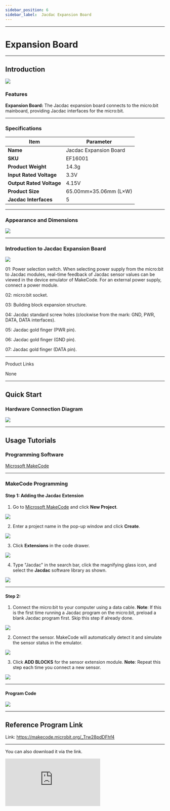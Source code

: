 ```yaml
---
sidebar_position: 6
sidebar_label:  Jacdac Expansion Board
---
```


------

# Expansion Board

------

## Introduction

![](https://wiki-media-ef.oss-cn-hongkong.aliyuncs.com/docs/microbit/sensor/jacdac-sensors/jacdac-bit-01-02.png)

### Features

**Expansion Board:** The Jacdac expansion board connects to the micro:bit mainboard, providing Jacdac interfaces for the micro:bit.

------

### Specifications

| Item                     | Parameter              |
| ------------------------ | ---------------------- |
| **Name**                 | Jacdac Expansion Board |
| **SKU**                  | EF16001                |
| **Product Weight**       | 14.3g                  |
| **Input Rated Voltage**  | 3.3V                   |
| **Output Rated Voltage** | 4.15V                  |
| **Product Size**         | 65.00mm×35.06mm (L×W)  |
| **Jacdac Interfaces**    | 5                      |

------

### Appearance and Dimensions

![](https://wiki-media-ef.oss-cn-hongkong.aliyuncs.com/docs/microbit/sensor/jacdac-sensors/jacdac-bit-01.png)

---
### Introduction to Jacdac Expansion Board

![](https://wiki-media-ef.oss-cn-hongkong.aliyuncs.com/docs/microbit/sensor/jacdac-sensors/jacdac-bit-01-07.png)

01: Power selection switch. When selecting power supply from the micro:bit to Jacdac modules, real-time feedback of Jacdac sensor values can be viewed in the device emulator of MakeCode. For an external power supply, connect a power module.

02: micro:bit socket.

03: Building block expansion structure.

04: Jacdac standard screw holes (clockwise from the mark: GND, PWR, DATA, DATA interfaces).

05: Jacdac gold finger (PWR pin).

06: Jacdac gold finger (GND pin).

07: Jacdac gold finger (DATA pin).

---
Product Links

None

------

## Quick Start

### Hardware Connection Diagram

![](https://wiki-media-ef.oss-cn-hongkong.aliyuncs.com/docs/microbit/sensor/jacdac-sensors/jacdac-buzzer-01-01.png)

---
## Usage Tutorials

### Programming Software

[Microsoft MakeCode](https://makecode.microbit.org/#)

------

### MakeCode Programming

#### Step 1: Adding the Jacdac Extension

1. Go to [Microsoft MakeCode](https://makecode.microbit.org/#) and click **New Project**.

![](https://wiki-media-ef.oss-cn-hongkong.aliyuncs.com/docs/microbit/building-blocks/microbit-space-science-kit/images/microbit-space-science-kit-case01-07.png)

2. Enter a project name in the pop-up window and click **Create**.

![](https://wiki-media-ef.oss-cn-hongkong.aliyuncs.com/docs/microbit/building-blocks/microbit-space-science-kit/images/microbit-space-science-kit-case01-11.png)

3. Click **Extensions** in the code drawer.

![](https://wiki-media-ef.oss-cn-hongkong.aliyuncs.com/docs/microbit/building-blocks/microbit-space-science-kit/images/microbit-space-science-kit-case01-09.png)

4. Type "Jacdac" in the search bar, click the magnifying glass icon, and select the **Jacdac** software library as shown.

![](https://wiki-media-ef.oss-cn-hongkong.aliyuncs.com/docs/microbit/getting-started/microbit-jacdac-smartexploration-kit/images/Step%20Diagram/jacdac-smart-exploration-kit-3.png)

---
#### Step 2:

1. Connect the micro:bit to your computer using a data cable.
   **Note**: If this is the first time running a Jacdac program on the micro:bit, preload a blank Jacdac program first. Skip this step if already done.

![](https://wiki-media-ef.oss-cn-hongkong.aliyuncs.com/docs/microbit/getting-started/microbit-jacdac-smartexploration-kit/images/Step%20Diagram/jacdac-smart-exploration-kit-5.png)

2. Connect the sensor. MakeCode will automatically detect it and simulate the sensor status in the emulator.

![](https://wiki-media-ef.oss-cn-hongkong.aliyuncs.com/docs/microbit/getting-started/microbit-jacdac-smartexploration-kit/images/Step%20Diagram/1jacdac-smart-exploration-kit-6.png)

3. Click **ADD BLOCKS** for the sensor extension module.
   **Note**: Repeat this step each time you connect a new sensor.

![](https://wiki-media-ef.oss-cn-hongkong.aliyuncs.com/docs/microbit/getting-started/microbit-jacdac-smartexploration-kit/images/Step%20Diagram/jacdac-smart-exploration-kit-7.png)

---
#### Program Code

![](https://wiki-media-ef.oss-cn-hongkong.aliyuncs.com/docs/microbit/sensor/jacdac-sensors/Jacdac-Buzzer-01-03.png)


---
## Reference Program Link

Link:
https://makecode.microbit.org/_Trw28pdDFhf4

------



You can also download it via the link.

<div
    style={{
        position: 'relative',
        paddingBottom: '60%',
        overflow: 'hidden',
    }}
>
    <iframe
        src="https://makecode.microbit.org/_Trw28pdDFhf4"
        frameborder="0"
        sandbox="allow-popups allow-forms allow-scripts allow-same-origin"
        style={{
            position: 'absolute',
            width: '100%',
            height: '100%',
        }}
    />
</div>

---

![](https://wiki-media-ef.oss-cn-hongkong.aliyuncs.com/docs/microbit/sensor/jacdac-sensors/Jacdac-Buzzer-08-08.gif)
